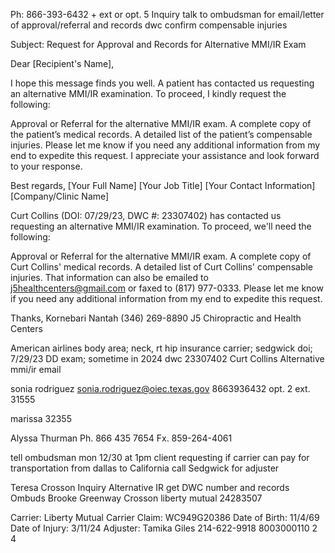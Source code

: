 Ph: 866-393-6432 + ext or opt. 5
Inquiry
talk to ombudsman for email/letter of approval/referral and records
dwc
confirm compensable injuries



Subject: Request for Approval and Records for Alternative MMI/IR Exam

Dear [Recipient's Name],

I hope this message finds you well. A patient has contacted us requesting an alternative MMI/IR examination. To proceed, I kindly request the following:

Approval or Referral for the alternative MMI/IR exam.
A complete copy of the patient’s medical records.
A detailed list of the patient’s compensable injuries.
Please let me know if you need any additional information from my end to expedite this request. I appreciate your assistance and look forward to your response.

Best regards,
[Your Full Name]
[Your Job Title]
[Your Contact Information]
[Company/Clinic Name]

Curt Collins (DOI: 07/29/23, DWC #: 23307402) has contacted us requesting an alternative MMI/IR examination.
To proceed, we'll need the following:

Approval or Referral for the alternative MMI/IR exam.
A complete copy of Curt Collins' medical records.
A detailed list of Curt Collins' compensable injuries.
That information can also be emailed to j5healthcenters@gmail.com or faxed to (817) 977-0333. Please let me know if you need any additional information from my end to expedite this request.

Thanks,
Kornebari Nantah
(346) 269-8890
J5 Chiropractic and Health Centers

American airlines
body area; neck, rt hip
insurance carrier; sedgwick
doi; 7/29/23
DD exam; sometime in 2024
dwc 23307402
Curt Collins
Alternative mmi/ir email

sonia rodriguez
sonia.rodriguez@oiec.texas.gov
8663936432 opt. 2 ext. 31555

marissa 32355

Alyssa Thurman
Ph. 866 435 7654
Fx. 859-264-4061

tell ombudsman
mon 12/30 at 1pm
client requesting if carrier can pay for transportation
from dallas to California
call Sedgwick for adjuster


Teresa Crosson
Inquiry
Alternative IR
get DWC number and records
Ombuds Brooke Greenway
Crosson
liberty mutual
24283507

Carrier: Liberty Mutual
Carrier Claim: WC949G20386
Date of Birth: 11/4/69
Date of Injury: 3/11/24
Adjuster: Tamika Giles 214-622-9918
8003000110 2 4
